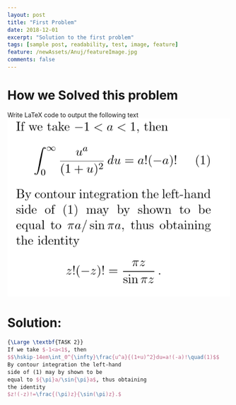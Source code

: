```yaml
---
layout: post
title: "First Problem"
date: 2018-12-01
excerpt: "Solution to the first problem"
tags: [sample post, readability, test, image, feature]
feature: /newAssets/Anuj/featureImage.jpg
comments: false
---
```


# How we Solved this problem
Write LaTeX code to output the following text
![Problem](/newAssets/image_preview.png)

# Solution:

```latex
{\Large \textbf{TASK 2}}
If we take $-1<a<1$, then
$$\hskip-14em\int_0^{\infty}\frac{u^a}{(1+u)^2}du=a!(-a)!\quad(1)$$
By contour integration the left-hand
side of (1) may by shown to be
equal to ${\pi}a/\sin{\pi}a$, thus obtaining
the identity
$z!(-z)!=\frac{(\pi)z}{\sin(\pi)z}.$
```
